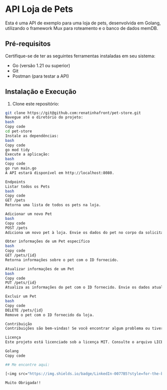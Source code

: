 # API Loja de Pets

Esta é uma API de exemplo para uma loja de pets, desenvolvida em Golang, utilizando o framework Mux para roteamento e o banco de dados memDB.

## Pré-requisitos

Certifique-se de ter as seguintes ferramentas instaladas em seu sistema:

- Go (versão 1.21 ou superior)
- Git
- Postman (para testar a API)

## Instalação e Execução

1. Clone este repositório:

```bash
git clone https://git@github.com:renatinhafront/pet-store.git
Navegue até o diretório do projeto:
bash
Copy code
cd pet-store
Instale as dependências:
bash
Copy code
go mod tidy
Execute a aplicação:
bash
Copy code
go run main.go
A API estará disponível em http://localhost:8080.

Endpoints
Listar todos os Pets
bash
Copy code
GET /pets
Retorna uma lista de todos os pets na loja.

Adicionar um novo Pet
bash
Copy code
POST /pets
Adiciona um novo pet à loja. Envie os dados do pet no corpo da solicitação no formato JSON.

Obter informações de um Pet específico
bash
Copy code
GET /pets/{id}
Retorna informações sobre o pet com o ID fornecido.

Atualizar informações de um Pet
bash
Copy code
PUT /pets/{id}
Atualiza as informações do pet com o ID fornecido. Envie os dados atualizados no corpo da solicitação no formato JSON.

Excluir um Pet
bash
Copy code
DELETE /pets/{id}
Remove o pet com o ID fornecido da loja.

Contribuição
Contribuições são bem-vindas! Se você encontrar algum problema ou tiver sugestões de melhorias, sinta-se à vontade para abrir uma issue ou enviar um pull request.

Licença
Este projeto está licenciado sob a licença MIT. Consulte o arquivo LICENSE para obter mais detalhes.

Golang
Copy code

## Me encontre aqui:

[<img src="https://img.shields.io/badge/LinkedIn-0077B5?style=for-the-badge&logo=linkedin&logoColor=white" />](https://www.linkedin.com/in/renata-saraiva-santos/)

Muito Obrigada!!
